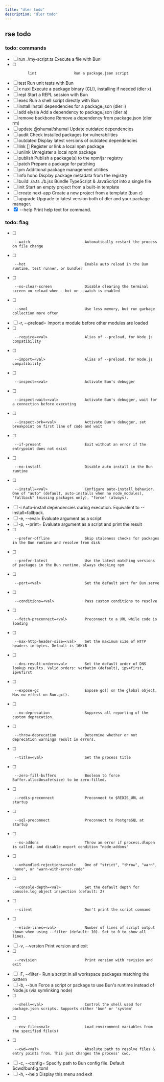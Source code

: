```yaml
---
title: "dler todo"
description: "dler todo"
---
```


## rse todo

### todo: commands

- [ ]  run       ./my-script.ts       Execute a file with Bun
- [ ]            lint                 Run a package.json script
- [ ]  test                           Run unit tests with Bun
- [ ]  x         nuxi                 Execute a package binary (CLI), installing if needed (dler x)
- [ ]  repl                           Start a REPL session with Bun
- [ ]  exec                           Run a shell script directly with Bun
- [ ]  install                        Install dependencies for a package.json (dler i)
- [ ]  add       elysia               Add a dependency to package.json (dler a)
- [ ]  remove    backbone             Remove a dependency from package.json (dler rm)
- [ ]  update    @shumai/shumai       Update outdated dependencies
- [ ]  audit                          Check installed packages for vulnerabilities
- [ ]  outdated                       Display latest versions of outdated dependencies
- [ ]  link      [<package>]          Register or link a local npm package
- [ ]  unlink                         Unregister a local npm package
- [ ]  publish                        Publish a package(s) to the npm/jsr registry
- [ ]  patch <pkg>                    Prepare a package for patching
- [ ]  pm <subcommand>                Additional package management utilities
- [ ]  info      hono                 Display package metadata from the registry
- [ ]  build     ./a.ts ./b.jsx       Bundle TypeScript & JavaScript into a single file
- [ ]  init                           Start an empty project from a built-in template
- [ ]  create    next-app             Create a new project from a template (bun c)
- [ ]  upgrade                        Upgrade to latest version both of dler and your package manager.
- [x]  <command> --help               Print help text for command.

### todo: flag

- [ ]      --watch                         Automatically restart the process on file change
- [ ]      --hot                           Enable auto reload in the Bun runtime, test runner, or bundler
- [ ]      --no-clear-screen               Disable clearing the terminal screen on reload when --hot or --watch is enabled
- [ ]      --smol                          Use less memory, but run garbage collection more often
- [ ]  -r, --preload=<val>                 Import a module before other modules are loaded
- [ ]      --require=<val>                 Alias of --preload, for Node.js compatibility
- [ ]      --import=<val>                  Alias of --preload, for Node.js compatibility
- [ ]      --inspect=<val>                 Activate Bun's debugger
- [ ]      --inspect-wait=<val>            Activate Bun's debugger, wait for a connection before executing
- [ ]      --inspect-brk=<val>             Activate Bun's debugger, set breakpoint on first line of code and wait
- [ ]      --if-present                    Exit without an error if the entrypoint does not exist
- [ ]      --no-install                    Disable auto install in the Bun runtime
- [ ]      --install=<val>                 Configure auto-install behavior. One of "auto" (default, auto-installs when no node_modules), "fallback" (missing packages only), "force" (always).
- [ ]  -i                                  Auto-install dependencies during execution. Equivalent to --install=fallback.
- [ ]  -e, --eval=<val>                    Evaluate argument as a script
- [ ]  -p, --print=<val>                   Evaluate argument as a script and print the result
- [ ]      --prefer-offline                Skip staleness checks for packages in the Bun runtime and resolve from disk
- [ ]      --prefer-latest                 Use the latest matching versions of packages in the Bun runtime, always checking npm
- [ ]      --port=<val>                    Set the default port for Bun.serve
- [ ]      --conditions=<val>              Pass custom conditions to resolve
- [ ]      --fetch-preconnect=<val>        Preconnect to a URL while code is loading
- [ ]      --max-http-header-size=<val>    Set the maximum size of HTTP headers in bytes. Default is 16KiB
- [ ]      --dns-result-order=<val>        Set the default order of DNS lookup results. Valid orders: verbatim (default), ipv4first, ipv6first
- [ ]      --expose-gc                     Expose gc() on the global object. Has no effect on Bun.gc().
- [ ]      --no-deprecation                Suppress all reporting of the custom deprecation.
- [ ]      --throw-deprecation             Determine whether or not deprecation warnings result in errors.
- [ ]      --title=<val>                   Set the process title
- [ ]      --zero-fill-buffers             Boolean to force Buffer.allocUnsafe(size) to be zero-filled.
- [ ]      --redis-preconnect              Preconnect to $REDIS_URL at startup
- [ ]      --sql-preconnect                Preconnect to PostgreSQL at startup
- [ ]      --no-addons                     Throw an error if process.dlopen is called, and disable export condition "node-addons"
- [ ]      --unhandled-rejections=<val>    One of "strict", "throw", "warn", "none", or "warn-with-error-code"
- [ ]      --console-depth=<val>           Set the default depth for console.log object inspection (default: 2)
- [ ]      --silent                        Don't print the script command
- [ ]      --elide-lines=<val>             Number of lines of script output shown when using --filter (default: 10). Set to 0 to show all lines.
- [ ]  -v, --version                       Print version and exit
- [ ]      --revision                      Print version with revision and exit
- [ ]  -F, --filter=<val>                  Run a script in all workspace packages matching the pattern
- [ ]  -b, --bun                           Force a script or package to use Bun's runtime instead of Node.js (via symlinking node)
- [ ]      --shell=<val>                   Control the shell used for package.json scripts. Supports either 'bun' or 'system'
- [ ]      --env-file=<val>                Load environment variables from the specified file(s)
- [ ]      --cwd=<val>                     Absolute path to resolve files & entry points from. This just changes the process' cwd.
- [ ]  -c, --config=<val>                  Specify path to Bun config file. Default $cwd/bunfig.toml
- [ ]  -h, --help                          Display this menu and exit
